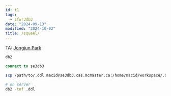 ```yaml
---
id: t1
tags:
  - sfwr3db3
date: "2024-09-13"
modified: "2024-10-02"
title: /squeel/
---
```


TA: [Jongjun Park](mailto:parkj182@mcmaster.ca)

```sql
db2

connect to se3db3
```

```bash
scp /path/to/.ddl macid@se3db3.cas.mcmaster.ca:/home/macid/workspace/.dll

# on server
db2 -tnf .ddl
```
